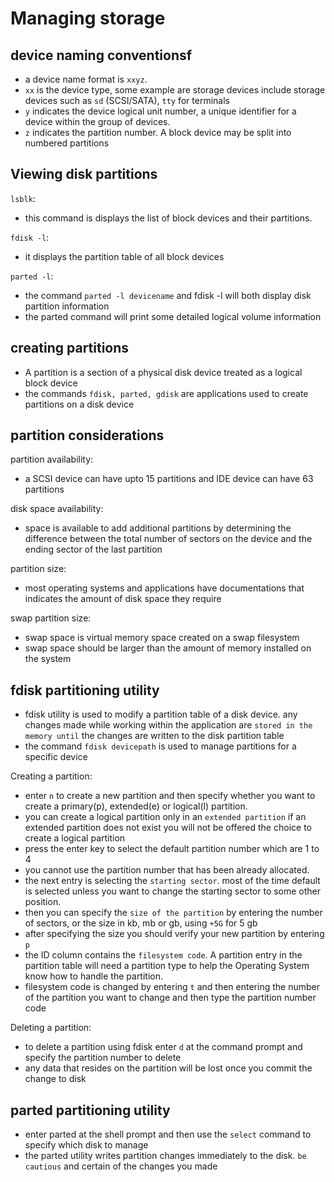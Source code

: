 # Managing storage

## device naming conventionsf

- a device name format is `xxyz`. 
- `xx` is the device type, some example are storage devices include storage devices such as `sd` (SCSI/SATA), `tty` for terminals
- `y` indicates the device logical unit number, a unique identifier for a device within the group of devices.
- `z` indicates the partition number. A block device may be split into numbered partitions 

## Viewing disk partitions

`lsblk`:

- this command is displays the list of block devices and their partitions.

`fdisk -l`:

- it displays the partition table of all block devices

`parted -l`:

- the command `parted -l devicename` and fdisk -l will both display disk partition information
- the parted command will print some detailed logical volume information

## creating partitions

- A partition is a section of a physical disk device treated as a logical block device
- the commands `fdisk, parted, gdisk` are applications used to create partitions on a disk device

## partition considerations

partition availability:

- a SCSI device can have upto 15 partitions and IDE device can have 63 partitions

disk space availability:

- space is available to add additional partitions by determining the difference between the total number of sectors on the device and the ending sector of the last partition

partition size:

- most operating systems and applications have documentations that indicates the amount of disk space they require

swap partition size:

- swap space is virtual memory space created on a swap filesystem
- swap space should be larger than the amount of memory installed on the system

## fdisk partitioning utility

- fdisk utility is used to modify a partition table of a disk device. any changes made while working within the application are `stored in the memory until` the changes are written to the disk partition table
- the command `fdisk devicepath` is used to manage partitions for a specific device 

Creating a partition:

- enter `n` to create a new partition and then specify whether you want to create a primary(p), extended(e) or logical(l) partition.
- you can create a logical partition only in an `extended partition` if an extended partition does not exist you will not be offered the choice to create a logical partition
- press the enter key to select the default partition number which are 1 to 4
- you cannot use the partition number that has been already allocated.
- the next entry is selecting the `starting sector`. most of the time default is selected unless you want to change the starting sector to some other position.
- then you can specify the `size of the partition` by entering the number of sectors, or the size in kb, mb or gb, using `+5G` for 5 gb
- after specifying the size you should verify your new partition by entering `p`
- the ID column contains the `filesystem code`. A partition entry in the partition table will need a partition type to help the Operating System know how to handle the partition.
- filesystem code is changed by entering `t` and then entering the number of the partition you want to change and then type the partition number code

Deleting a partition:

- to delete a partition using fdisk enter `d` at the command prompt and specify the partition number to delete
- any data that resides on the partition will be lost once you commit the change to disk

## parted partitioning utility

- enter parted at the shell prompt and then use the `select` command to specify which disk to manage
- the parted utility writes partition changes immediately to the disk. `be cautious` and certain of the changes you made
